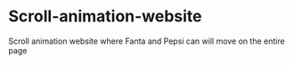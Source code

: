 # Scroll-animation-website
Scroll animation website where Fanta and Pepsi can will move on the entire page
